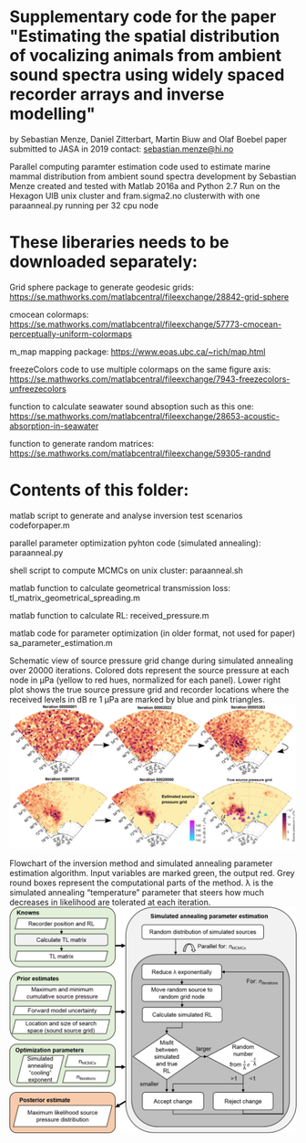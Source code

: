 
# Supplementary code for the paper "Estimating the spatial distribution of vocalizing animals from ambient sound spectra using widely spaced recorder arrays and inverse modelling"

by Sebastian Menze, Daniel Zitterbart, Martin Biuw and Olaf Boebel
paper submitted to JASA in 2019
contact: sebastian.menze@hi.no

Parallel computing paramter estimation code used to estimate marine mammal distribution from ambient sound spectra 
development by Sebastian Menze
created and tested with Matlab 2016a and Python 2.7
Run on the Hexagon UIB unix cluster and fram.sigma2.no clusterwith with one paraanneal.py running per 32 cpu node

# These liberaries needs to be downloaded separately:

Grid sphere package to generate geodesic grids:
https://se.mathworks.com/matlabcentral/fileexchange/28842-grid-sphere

cmocean colormaps:
https://se.mathworks.com/matlabcentral/fileexchange/57773-cmocean-perceptually-uniform-colormaps

m_map mapping package:
https://www.eoas.ubc.ca/~rich/map.html

freezeColors code to use multiple colormaps on the same figure axis:
https://se.mathworks.com/matlabcentral/fileexchange/7943-freezecolors-unfreezecolors

function to calculate seawater sound absoption such as this one:
https://se.mathworks.com/matlabcentral/fileexchange/28653-acoustic-absorption-in-seawater

function to generate random matrices:
https://se.mathworks.com/matlabcentral/fileexchange/59305-randnd

# Contents of this folder:

matlab script to generate and analyse inversion test scenarios
codeforpaper.m

parallel parameter optimization pyhton code (simulated annealing):
paraanneal.py

shell script to compute MCMCs on unix cluster:
paraanneal.sh

matlab function to calculate geometrical transmission loss:
tl_matrix_geometrical_spreading.m

matlab function to calculate RL:
received_pressure.m

matlab code for parameter optimization (in older format, not used for paper)
sa_parameter_estimation.m

Schematic view of source pressure grid change during simulated annealing over 20000 iterations. Colored dots represent the source pressure at each node in μPa (yellow to red hues, normalized for each panel). Lower right plot shows the true source pressure grid and recorder locations where the received levels in dB re 1 μPa are marked by blue and pink triangles. ![](source_distribution_change_over_iterations.png)

Flowchart of the inversion method and simulated annealing parameter estimation algorithm. Input variables are marked green, the output red. Grey round boxes represent the computational parts of the method. λ is the simulated annealing “temperature” parameter that steers how much decreases in likelihood are tolerated at each iteration. 
![](algorithm.png)

